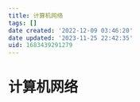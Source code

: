 ```yaml
---
title: 计算机网络
tags: []
date created: '2022-12-09 03:46:20'
date updated: '2023-11-25 22:42:35'
uid: 1683439291279
---
```


# 计算机网络
